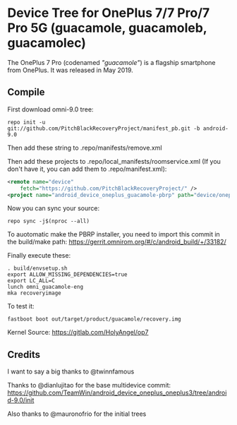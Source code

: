 # Device Tree for OnePlus 7/7 Pro/7 Pro 5G (guacamole, guacamoleb, guacamolec)

The OnePlus 7 Pro (codenamed _"guacamole"_) is a flagship smartphone from OnePlus.
It was released in May 2019.




## Compile

First download omni-9.0 tree:

```
repo init -u git://github.com/PitchBlackRecoveryProject/manifest_pb.git -b android-9.0
```
Then add these string to .repo/manifests/remove.xml


Then add these projects to .repo/local_manifests/roomservice.xml (If you don't have it, you can add them to .repo/manifest.xml): 

```xml
<remote name="device"
	fetch="https://github.com/PitchBlackRecoveryProject/" />
<project name="android_device_oneplus_guacamole-pbrp" path="device/oneplus/guacamole" remote="git" revision="android-9.0" />
```

Now you can sync your source:

```
repo sync -j$(nproc --all)
```

To auotomatic make the PBRP installer, you need to import this commit in the build/make path: https://gerrit.omnirom.org/#/c/android_build/+/33182/

Finally execute these:

```
. build/envsetup.sh
export ALLOW_MISSING_DEPENDENCIES=true
export LC_ALL=C
lunch omni_guacamole-eng 
mka recoveryimage 
```

To test it:

```
fastboot boot out/target/product/guacamole/recovery.img
```

Kernel Source: https://gitlab.com/HolyAngel/op7
## Credits
I want to say a big thanks to @twinnfamous

Thanks to @dianlujitao for the base multidevice commit: https://github.com/TeamWin/android_device_oneplus_oneplus3/tree/android-9.0/init

Also thanks to @mauronofrio for the initial trees
